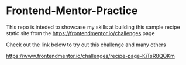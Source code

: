 # Frontend-Mentor-Practice
This repo is inteded to showcase my skills at building this sample recipe static site from the https://frontendmentor.io/challenges page

Check out the link below to try out this challenge and many others

https://www.frontendmentor.io/challenges/recipe-page-KiTsR8QQKm